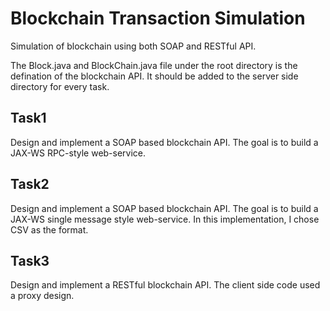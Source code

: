 # Blockchain Transaction Simulation
Simulation of blockchain using both SOAP and RESTful API.  

The Block.java and BlockChain.java file under the root directory is the defination of the blockchain API. It should be added to the server side directory for every task.  

## Task1
Design and implement a SOAP based blockchain API. The goal is to build a JAX-WS RPC-style web-service.
## Task2
Design and implement a SOAP based blockchain API. The goal is to build a JAX-WS single message style web-service. In this implementation, 
I chose CSV as the format.
## Task3
Design and implement a RESTful blockchain API. The client side code used a proxy design.
